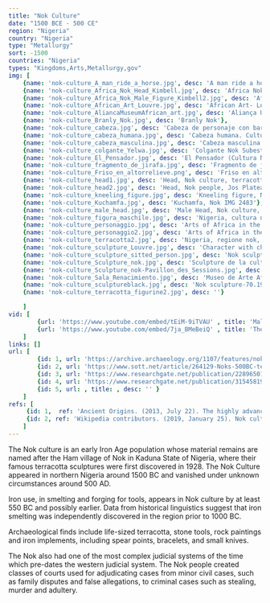```yaml
---
title: "Nok Culture"
date: "1500 BCE - 500 CE"
region: "Nigeria"
country: "Nigeria" 
type: "Metallurgy"
sort: -1500
countries: "Nigeria"
types: "Kingdoms,Arts,Metallurgy,gov"
img: [
    {name: 'nok-culture_A_man_ride_a_horse.jpg', desc: 'A man ride a horse, Nok terracotta figurine'},
    {name: 'nok-culture_Africa_Nok_Head_Kimbell.jpg', desc: 'Africa Nok Head Kimbell'},
    {name: 'nok-culture_Africa_Nok_Male_Figure_Kimbell2.jpg', desc: 'Africa Nok Male Figure Kimbell'},
    {name: 'nok-culture_African_Art_Louvre.jpg', desc: 'African Art- Louvre'},
    {name: 'nok-culture_AliancaMuseumAfrican_art.jpg', desc: 'Aliança Underground Museum-African art'},
    {name: 'nok-culture_Branly_Nok.jpg', desc: 'Branly Nok'},
    {name: 'nok-culture_cabeza.jpg', desc: 'Cabeza de personaje con barba. Cultura Sokoto. Nigeria. Siglo III – siglo IX'},
    {name: 'nok-culture_cabeza_humana.jpg', desc: 'Cabeza humana. Cultura Katsina. Nigeria. Siglo V a.C. – siglo V d.C'},
    {name: 'nok-culture_cabeza_masculina.jpg', desc: 'Cabeza masculina con cuernos. Cultura Nok. Nigeria. Siglo V a.C. – siglo V d.C'},
    {name: 'nok-culture_colgante_Yelwa.jpg', desc: 'Colgante Nok Subestilo Yelwa'},
    {name: 'nok-culture_El_Pensador.jpg', desc: 'El Pensador (Cultura Nok)'},
    {name: 'nok-culture_fragmento_de_jirafa.jpg', desc: 'Fragmento de jirafa. Cultura Nok. Nigeria. Siglo V a.C. – siglo V a.C'},
    {name: 'nok-culture_Friso_en_altorrelieve.png', desc: 'Friso en altorrelieve. Cultura Nok. Nigeria, siglo I a.C. – siglo IV d.C.'},
    {name: 'nok-culture_head1.jpg', desc: 'Head, Nok culture, terracotta, Honolulu Museum of Art, 8349.1'},
    {name: 'nok-culture_head2.jpg', desc: 'Head, Nok people, Jos Plateau region, Nigeria, c. 500 BC to 300 AD, terracotta - Krannert Art Museum, UIUC - DSC06144'},
    {name: 'nok-culture_kneeling_figure.jpg', desc: 'Kneeling figure, Nok culture, terracotta, Honolulu Museum of Art, 8348.1'},
    {name: 'nok-culture_Kuchamfa.jpg', desc: 'Kuchamfa, Nok IMG 2483'},
    {name: 'nok-culture_male_head.jpg', desc: 'Male Head, Nok culture, Kaduna, Plateau, or Nassarawa state, Nigeria, 550-50 BC, terracotta - Brooklyn Museum - Brooklyn, NY - DSC08511'},
    {name: 'nok-culture_figura_maschile.jpg', desc: 'Nigeria, cultura nok, figura maschile accovacciata, 5000 ac-200 dc ca, Detroit Institute of Arts'},
    {name: 'nok-culture_personaggio.jpg', desc: 'Arts of Africa in the Louvre - Room 2'},
    {name: 'nok-culture_personaggio2.jpg', desc: 'Arts of Africa in the Louvre - Room 2'},
    {name: 'nok-culture_terracotta2.jpg', desc: 'Nigeria, regione nok, testa in terracotta, 600 ac-250 dc ca, Cleveland Museum of Art'},
    {name: 'nok-culture_sculpture_Louvre.jpg', desc: 'Character with chin resting on his knee. Nok sculpture, Nigeria.'},
    {name: 'nok-culture_sculpture_sitted_person.jpg', desc: 'Nok sculpture of a sitted person'},
    {name: 'nok-culture_Sculpture_nok.jpg', desc: 'Sculpture de la culture Nok, terre cuite, VIe siècle avant JC-VIe siècle après JC, Nigeria. Pavillon des Sessions, Louvre, Paris.'},
    {name: 'nok-culture_Sculpture_nok-Pavillon_des_Sessions.jpg', desc: 'Sculpture de la culture nok. Nigeria. VIe s. av. JC-VIe s. après JC. Terre cuite. Pavillon des Sessions (Louvre).'},
    {name: 'nok-culture_Sala_Renacimiento.jpg', desc: 'Museo de Arte Africano, Valladolid, España'},
    {name: 'nok-culture_sculptureblack.jpg', desc: 'Nok sculpture-70.1998.11.2-DSC00323-black'},
    {name: 'nok-culture_terracotta_figurine2.jpg', desc: ''}

    ]
vid: [
        {url: 'https://www.youtube.com/embed/tEiM-9iTVAU' , title: 'Male Head, Nok culture'},
        {url: 'https://www.youtube.com/embed/7ja_BMeBeiQ' , title: 'The Nok Terracotta Enigma'}
    ]
links: []
url: [
        {id: 1, url: 'https://archive.archaeology.org/1107/features/nok_nigeria_africa_terracotta.html' , title: 'The Nok of Nigeria' , desc: '...Soil analysis from the spots where the artifacts were found dated them to around 500 B.C. This seemed impossible since the type of complex societies that would have produced such works were not supposed to have existed in West Africa that early. But when Fagg subjected plant matter found embedded in the terracotta to the then-new technique of radiocarbon dating, the dates ranged from 440 B.C. to A.D. 200. He later dated the scarecrow head—now called the Jemaa Head after the village where it was found—to about 500 B.C. using a process called thermoluminescence which gauges the time since baked clay was fired. Through a combination of luck, legwork, and new dating techniques, Fagg and his collaborators had apparently discovered a hitherto unknown civilization, which he named Nok.' },
        {id: 2, url: 'https://www.sott.net/article/264129-Noks-500BC-terracotta-heads' , title: 'Nok''s 500BC terracotta heads', desc: 'The Nok civilisation was discovered in 1943 due to tin mining that was happening in the area and earned its name due to the Nok civilisation that used to inhabit the area from around 500 BC. Mysteriously the people of the village vanished in about 200 AD. These people were known for their extremely advanced social system and were the earliest producers of life-sized Terracotta in the Sub-Sahara. Hugely historical, archaeologists have found human skeletons, stone tools and rock paintings around this area, not to mention the main act. The inhabitants of what is now called Nok Village, were known to make some of the oldest and culturally intriguing sculptures found in Africa. ' },
        {id: 3, url: 'https://www.researchgate.net/publication/228965010_New_Studies_on_the_Nok_Culture_of_Central_Nigeria', title: 'New Studies on the Nok Culture of Central Nigeria', desc: 'A brief report is given on preliminary results of astudy dedicated to the Nok Culture of Central Ni-geria.' },
        {id: 4, url: 'https://www.researchgate.net/publication/315458198_A_Chronology_of_the_Central_Nigerian_Nok_Culture_-_1500_BC_to_the_Beginning_of_the_Common_Era', title: 'A Chronology of the Central Nigerian Nok Culture – 1500 BC to the Beginning of the Common Era.', desc: 'The chronological analyses have shown that the Nok Culture spans a period of about 1500 years. It is no longer defined by its characteristic terracotta figurines only, but includes an early phase without such figurines, connected through stylistic and material similarities in pottery and continuity in site occupation. The lack of earlier evidence of settlements suggests a migration of people with pearl millet as staple food into the region around the middle of the second millennium BC. The first terracotta figurines from secure excavation context appear in the early first millennium BC, in connection with a sharp increase in sites. Somewhat later evidence of iron working in form of furnaces is found. The main phase ends in the 4th century BC; few sites — within and outside of the key study area — are attributed the last centuries BC, obviously representing the final phase of the Nok Culture. It is not known what happened to the people of the Nok Culture that had so densely occupied the region. But settlement continues from the early centuries AD onwards, just in a different form: with new pottery decorations and forms, without figurines, and with new staple food ' },
        {id: 5, url: , title: , desc: '' }
    ]
refs: [
     {id: 1,  ref: 'Ancient Origins. (2013, July 22). The highly advanced and mysterious ancient civilization of the Nok Africa. In Ancient Origins. Retrieved 20:23, February 2, 2019, from ', url: 'https://www.ancient-origins.net/ancient-places-africa/highly-advanced-and-mysterious-ancient-civilization-nok-00679'},
     {id: 2, ref: 'Wikipedia contributors. (2019, January 25). Nok culture. In Wikipedia, The Free Encyclopedia. Retrieved 22:42, February 26, 2019, from ', url: 'https://en.wikipedia.org/w/index.php?title=Nok_culture&oldid=880136735'}
    ]
---
```


The Nok culture is an early Iron Age population whose material remains are named after the Ham village of Nok in Kaduna State of Nigeria, where their famous terracotta sculptures were first discovered in 1928. The Nok Culture appeared in northern Nigeria around 1500 BC and vanished under unknown circumstances around 500 AD.
 
Iron use, in smelting and forging for tools, appears in Nok culture by at least 550 BC and possibly earlier. Data from historical linguistics suggest that iron smelting was independently discovered in the region prior to 1000 BC. 

Archaeological finds include life-sized terracotta, stone tools, rock paintings and iron implements, including spear points, bracelets, and small knives.

The Nok also had one of the most complex judicial systems of the time which pre-dates the western judicial system. The Nok people created classes of courts used for adjudicating cases from minor civil cases, such as family disputes and false allegations, to criminal cases such as stealing, murder and adultery. 